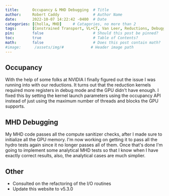 ```yaml
---
title:      Occupancy & MHD Debugging  # Title
author:     Robert Caddy               # Author Name
date:       2022-10-07 14:22:42 -0400  # Date
categories: [Cholla, MHD]     # Catagories, no more than 2
tags:       [Constrained Transport, VL+CT, Van Leer, Reductions, Debugging]  # Tags, any number
pin:        false                      # Should this post be pinned?
toc:        true                       # Table of Contents?
math:       false                      # Does this post contain math?
#image:      /assets/img/#            # Header image path
---
```


## Occupancy

With the help of some folks at NVIDIA I finally figured out the issue I was
running into with our reductions. It turns out that the reduction kernels
required more registers in debug mode and the GPU didn't have enough. I fixed
this by setting the kernel launch parameters using the occupancy API instead of
just using the maximum number of threads and blocks the GPU supports.

## MHD Debugging

My MHD code passes all the compute sanitizer checks, after I made sure to
initialize all the GPU memory. I'm now working on getting it to pass all the
hydro tests again since it no longer passes all of them. Once that's done I'm
going to implement some analytical MHD tests so that I know when I have exactly
correct results, also, the analytical cases are much simplier.

## Other

- Consulted on the refactoring of the I/O routines
- Update this website to v5.3.0